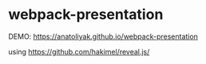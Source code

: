 # webpack-presentation

DEMO: https://anatoliyak.github.io/webpack-presentation

using https://github.com/hakimel/reveal.js/
